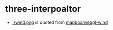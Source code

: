 # three-interpoaltor

- [./wind.png](./wind.png) is quoted from [mapbox/webgl-wind](https://github.com/mapbox/webgl-wind)